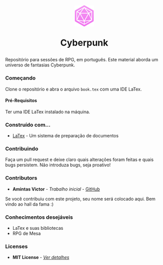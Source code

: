 <h1 align="center">
  <img width=60 height=67.21 src="assets/icon.png" />
  
  Cyberpunk 
</h1>

Repositório para sessões de RPG, em português. Este material aborda um universo de fantasias Cyberpunk.

### Começando
Clone o repositório e abra o arquivo ```book.tex``` com uma IDE LaTex.

#### Pré-Requisitos
Ter uma IDE LaTex instalado na máquina. 

### Construído com...
* [LaTex](https://www.latex-project.org/) - Um sistema de preparação de documentos

### Contribuindo
Faça um pull request e deixe claro quais alterações foram feitas e quais bugs persistem. Não introduza bugs, seja proativo!

### Contributors
* **Amintas Victor** - *Trabalho inicial* - [GitHub](https://github.com/amintasvrp)

 Se você contribuiu com este projeto, seu nome será colocado aqui. Bem vindo ao hall da fama :)

### Conhecimentos desejáveis
* LaTex e suas bibliotecas
* RPG de Mesa

### Licenses
* **MIT License** - [*Ver detalhes*](./LICENSE.txt)
